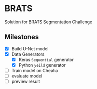 # BRATS
Solution for BRATS Segmentation Challenge

## Milestones
- [x] Build U-Net model
- [x] Data Generators
    - [x] Keras `Sequential` generator
    - [x] Python `yeild` generator
- [ ] Train model on Cheaha
- [ ] evaluate model
- [ ] preview result
